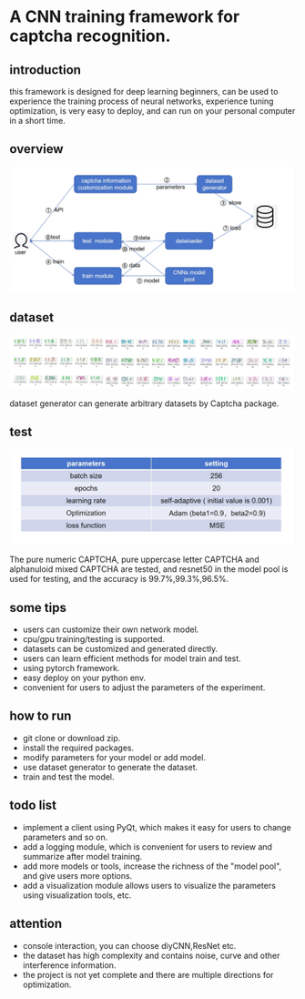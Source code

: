 # A CNN training framework for captcha recognition.

## introduction
this framework is designed for deep learning beginners, can be used to experience the training process of neural networks, experience tuning optimization, is very easy to deploy, and can run on your personal computer in a short time.

## overview
<img src="resource/overview.png" alt="drawing" width="500"/>

## dataset
<img src="resource/datasets.png" alt="drawing" width="500"/>

dataset generator can generate arbitrary datasets by Captcha package.

## test
<img src="resource/params.png" alt="drawing" width="500"/>

The pure numeric CAPTCHA, pure uppercase letter CAPTCHA and alphanuloid mixed CAPTCHA are tested, and resnet50 in the model pool is used for testing, and the accuracy is 99.7%,99.3%,96.5%.

## some tips
- users can customize their own network model.
- cpu/gpu training/testing is supported.
- datasets can be customized and generated directly.
- users can learn efficient methods for model train and test.
- using pytorch framework.
- easy deploy on your python env.
- convenient for users to adjust the parameters of the experiment.

## how to run
- git clone or download zip.
- install the required packages.
- modify parameters for your model or add model.
- use dataset generator to generate the dataset.
- train and test the model.

## todo list
- implement a client using PyQt, which makes it easy for users to change parameters and so on.
- add a logging module, which is convenient for users to review and summarize after model training.
- add more models or tools, increase the richness of the "model pool", and give users more options.
- add a visualization module allows users to visualize the parameters using visualization tools, etc.

## attention
- console interaction, you can choose diyCNN,ResNet etc.
- the dataset has high complexity and contains noise, curve and other interference information.
- the project is not yet complete and there are multiple directions for optimization.
